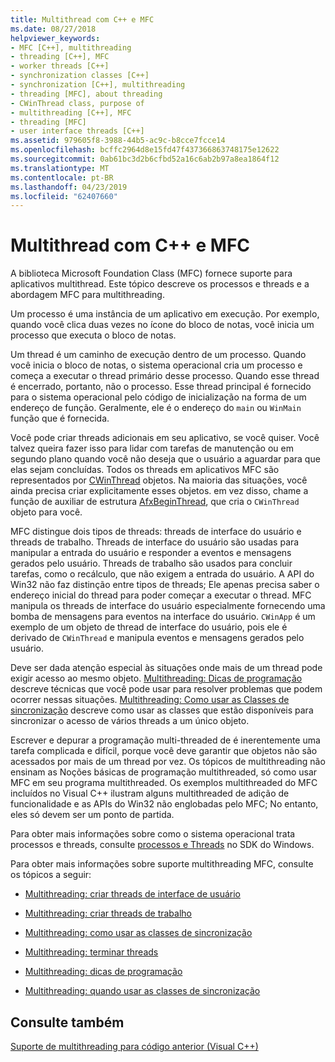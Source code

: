 ```yaml
---
title: Multithread com C++ e MFC
ms.date: 08/27/2018
helpviewer_keywords:
- MFC [C++], multithreading
- threading [C++], MFC
- worker threads [C++]
- synchronization classes [C++]
- synchronization [C++], multithreading
- threading [MFC], about threading
- CWinThread class, purpose of
- multithreading [C++], MFC
- threading [MFC]
- user interface threads [C++]
ms.assetid: 979605f8-3988-44b5-ac9c-b8cce7fcce14
ms.openlocfilehash: bcffc2964d8e15fd47f437366863748175e12622
ms.sourcegitcommit: 0ab61bc3d2b6cfbd52a16c6ab2b97a8ea1864f12
ms.translationtype: MT
ms.contentlocale: pt-BR
ms.lasthandoff: 04/23/2019
ms.locfileid: "62407660"
---
```

# <a name="multithreading-with-c-and-mfc"></a>Multithread com C++ e MFC

A biblioteca Microsoft Foundation Class (MFC) fornece suporte para aplicativos multithread. Este tópico descreve os processos e threads e a abordagem MFC para multithreading.

Um processo é uma instância de um aplicativo em execução. Por exemplo, quando você clica duas vezes no ícone do bloco de notas, você inicia um processo que executa o bloco de notas.

Um thread é um caminho de execução dentro de um processo. Quando você inicia o bloco de notas, o sistema operacional cria um processo e começa a executar o thread primário desse processo. Quando esse thread é encerrado, portanto, não o processo. Esse thread principal é fornecido para o sistema operacional pelo código de inicialização na forma de um endereço de função. Geralmente, ele é o endereço do `main` ou `WinMain` função que é fornecida.

Você pode criar threads adicionais em seu aplicativo, se você quiser. Você talvez queira fazer isso para lidar com tarefas de manutenção ou em segundo plano quando você não deseja que o usuário a aguardar para que elas sejam concluídas. Todos os threads em aplicativos MFC são representados por [CWinThread](../mfc/reference/cwinthread-class.md) objetos. Na maioria das situações, você ainda precisa criar explicitamente esses objetos. em vez disso, chame a função de auxiliar de estrutura [AfxBeginThread](../mfc/reference/application-information-and-management.md#afxbeginthread), que cria o `CWinThread` objeto para você.

MFC distingue dois tipos de threads: threads de interface do usuário e threads de trabalho. Threads de interface do usuário são usadas para manipular a entrada do usuário e responder a eventos e mensagens gerados pelo usuário. Threads de trabalho são usados para concluir tarefas, como o recálculo, que não exigem a entrada do usuário. A API do Win32 não faz distinção entre tipos de threads; Ele apenas precisa saber o endereço inicial do thread para poder começar a executar o thread. MFC manipula os threads de interface do usuário especialmente fornecendo uma bomba de mensagens para eventos na interface do usuário. `CWinApp` é um exemplo de um objeto de thread de interface do usuário, pois ele é derivado de `CWinThread` e manipula eventos e mensagens gerados pelo usuário.

Deve ser dada atenção especial às situações onde mais de um thread pode exigir acesso ao mesmo objeto. [Multithreading: Dicas de programação](multithreading-programming-tips.md) descreve técnicas que você pode usar para resolver problemas que podem ocorrer nessas situações. [Multithreading: Como usar as Classes de sincronização](multithreading-how-to-use-the-synchronization-classes.md) descreve como usar as classes que estão disponíveis para sincronizar o acesso de vários threads a um único objeto.

Escrever e depurar a programação multi-threaded de é inerentemente uma tarefa complicada e difícil, porque você deve garantir que objetos não são acessados por mais de um thread por vez. Os tópicos de multithreading não ensinam as Noções básicas de programação multithreaded, só como usar MFC em seu programa multithreaded. Os exemplos multithreaded do MFC incluídos no Visual C++ ilustram alguns multithreaded de adição de funcionalidade e as APIs do Win32 não englobadas pelo MFC; No entanto, eles só devem ser um ponto de partida.

Para obter mais informações sobre como o sistema operacional trata processos e threads, consulte [processos e Threads](/windows/desktop/ProcThread/processes-and-threads) no SDK do Windows.

Para obter mais informações sobre suporte multithreading MFC, consulte os tópicos a seguir:

- [Multithreading: criar threads de interface de usuário](multithreading-creating-user-interface-threads.md)

- [Multithreading: criar threads de trabalho](multithreading-creating-worker-threads.md)

- [Multithreading: como usar as classes de sincronização](multithreading-how-to-use-the-synchronization-classes.md)

- [Multithreading: terminar threads](multithreading-terminating-threads.md)

- [Multithreading: dicas de programação](multithreading-programming-tips.md)

- [Multithreading: quando usar as classes de sincronização](multithreading-when-to-use-the-synchronization-classes.md)

## <a name="see-also"></a>Consulte também

[Suporte de multithreading para código anterior (Visual C++)](multithreading-support-for-older-code-visual-cpp.md)
